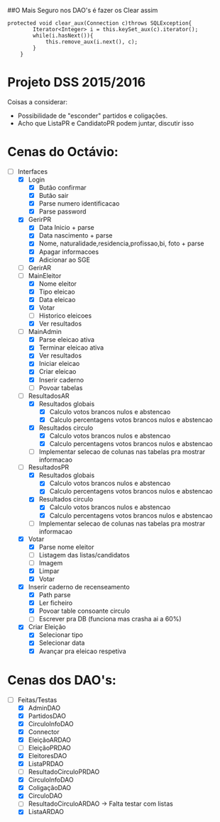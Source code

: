 
##O Mais Seguro nos DAO's é fazer os Clear assim
```
protected void clear_aux(Connection c)throws SQLException{
		Iterator<Integer> i = this.keySet_aux(c).iterator();
		while(i.hasNext()){
			this.remove_aux(i.next(), c);
		}
	}
```
# Projeto DSS 2015/2016

Coisas a considerar:
- Possibilidade de "esconder" partidos e coligações.
- Acho que ListaPR e CandidatoPR podem juntar, discutir isso

# Cenas do Octávio:

- [ ] Interfaces
  - [x] Login
    - [x] Butão confirmar
    - [x] Butão sair
    - [x] Parse numero identificacao
    - [x] Parse password
  - [x] GerirPR
    - [x] Data Inicio + parse
    - [x] Data nascimento + parse
    - [x] Nome, naturalidade,residencia,profissao,bi, foto + parse
    - [x] Apagar informacoes
    - [x] Adicionar ao SGE 
  - [ ] GerirAR
  - [ ] MainEleitor
    - [x] Nome eleitor
    - [x] Tipo eleicao
    - [x] Data eleicao
    - [x] Votar
    - [ ] Historico eleicoes
    - [x] Ver resultados
  - [ ] MainAdmin
    - [x] Parse eleicao ativa
    - [x] Terminar eleicao ativa
    - [x] Ver resultados
    - [x] Iniciar eleicao
    - [x] Criar eleicao
    - [x] Inserir caderno
    - [ ] Povoar tabelas
  - [ ] ResultadosAR
    - [x] Resultados globais
      - [x] Calculo votos brancos nulos e abstencao 
      - [x] Calculo percentagens votos brancos nulos e abstencao
    - [x] Resultados circulo
      - [x] Calculo votos brancos nulos e abstencao 
      - [x] Calculo percentagens votos brancos nulos e abstencao
    - [ ] Implementar selecao de colunas nas tabelas pra mostrar informacao
  - [ ] ResultadosPR
    - [x] Resultados globais
      - [x] Calculo votos brancos nulos e abstencao 
      - [x] Calculo percentagens votos brancos nulos e abstencao
    - [x] Resultados circulo
      - [x] Calculo votos brancos nulos e abstencao 
      - [x] Calculo percentagens votos brancos nulos e abstencao
    - [ ] Implementar selecao de colunas nas tabelas pra mostrar informacao
  - [x] Votar
    - [x] Parse nome eleitor
    - [ ] Listagem das listas/candidatos
    - [ ] Imagem
    - [x] Limpar
    - [x] Votar
  - [x] Inserir caderno de recenseamento
    - [x] Path parse
    - [x] Ler ficheiro
    - [x] Povoar table consoante circulo
    - [ ] Escrever pra DB (funciona mas crasha ai a 60%)
  - [x] Criar Eleição
    - [x] Selecionar tipo
    - [x] Selecionar data
    - [x] Avançar pra eleicao respetiva

# Cenas dos DAO's:

- [ ] Feitas/Testas
  - [X] AdminDAO
  - [X] PartidosDAO
  - [X] CirculoInfoDAO
  - [X] Connector
  - [X] EleiçãoARDAO
  - [ ] EleiçãoPRDAO
  - [X] EleitoresDAO
  - [X] ListaPRDAO
  - [ ] ResultadoCirculoPRDAO
  - [X] CirculoInfoDAO
  - [X] ColigaçãoDAO
  - [X] CirculoDAO
  - [ ] ResultadoCirculoARDAO -> Falta testar com listas
  - [X] ListaARDAO
